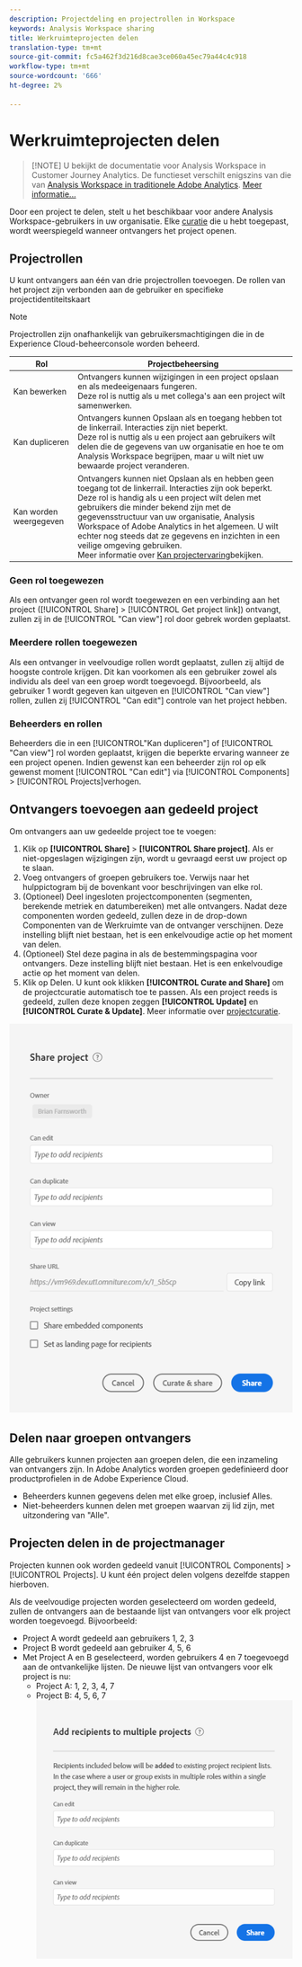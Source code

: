 ```yaml
---
description: Projectdeling en projectrollen in Workspace
keywords: Analysis Workspace sharing
title: Werkruimteprojecten delen
translation-type: tm+mt
source-git-commit: fc5a462f3d216d8cae3ce060a45ec79a44c4c918
workflow-type: tm+mt
source-wordcount: '666'
ht-degree: 2%

---
```



# Werkruimteprojecten delen

>[!NOTE] U bekijkt de documentatie voor Analysis Workspace in Customer Journey Analytics. De functieset verschilt enigszins van die van [Analysis Workspace in traditionele Adobe Analytics](https://docs.adobe.com/content/help/en/analytics/analyze/analysis-workspace/home.html). [Meer informatie...](/help/getting-started/cja-aa.md)

Door een project te delen, stelt u het beschikbaar voor andere Analysis Workspace-gebruikers in uw organisatie. Elke [curatie](curate.md) die u hebt toegepast, wordt weerspiegeld wanneer ontvangers het project openen.

## Projectrollen

U kunt ontvangers aan één van drie projectrollen toevoegen. De rollen van het project zijn verbonden aan de gebruiker en specifieke projectidentiteitskaart

>[!NOTE]
> Projectrollen zijn onafhankelijk van gebruikersmachtigingen die in de Experience Cloud-beheerconsole worden beheerd.

| Rol | Projectbeheersing |
|---|---|
| Kan bewerken | Ontvangers kunnen wijzigingen in een project opslaan en als medeeigenaars fungeren.<br>Deze rol is nuttig als u met collega&#39;s aan een project wilt samenwerken. |
| Kan dupliceren | Ontvangers kunnen Opslaan als en toegang hebben tot de linkerrail. Interacties zijn niet beperkt.<br>Deze rol is nuttig als u een project aan gebruikers wilt delen die de gegevens van uw organisatie en hoe te om Analysis Workspace begrijpen, maar u wilt niet uw bewaarde project veranderen. |
| Kan worden weergegeven | Ontvangers kunnen niet Opslaan als en hebben geen toegang tot de linkerrail. Interacties zijn ook beperkt.<br>Deze rol is handig als u een project wilt delen met gebruikers die minder bekend zijn met de gegevensstructuur van uw organisatie, Analysis Workspace of Adobe Analytics in het algemeen. U wilt echter nog steeds dat ze gegevens en inzichten in een veilige omgeving gebruiken.<br>Meer informatie over [Kan projectervaring](/help/analysis-workspace/curate-share/view-only-projects.md)bekijken. |

### Geen rol toegewezen

Als een ontvanger geen rol wordt toegewezen en een verbinding aan het project ([!UICONTROL Share] > [!UICONTROL Get project link]) ontvangt, zullen zij in de [!UICONTROL "Can view"] rol door gebrek worden geplaatst.

### Meerdere rollen toegewezen

Als een ontvanger in veelvoudige rollen wordt geplaatst, zullen zij altijd de hoogste controle krijgen. Dit kan voorkomen als een gebruiker zowel als individu als deel van een groep wordt toegevoegd. Bijvoorbeeld, als gebruiker 1 wordt gegeven kan uitgeven en [!UICONTROL "Can view"] rollen, zullen zij [!UICONTROL "Can edit"] controle van het project hebben.

### Beheerders en rollen

Beheerders die in een [!UICONTROL&quot;Kan dupliceren&quot;] of [!UICONTROL "Can view"] rol worden geplaatst, krijgen die beperkte ervaring wanneer ze een project openen. Indien gewenst kan een beheerder zijn rol op elk gewenst moment [!UICONTROL "Can edit"] via [!UICONTROL Components] > [!UICONTROL Projects]verhogen.

## Ontvangers toevoegen aan gedeeld project

Om ontvangers aan uw gedeelde project toe te voegen:

1. Klik op **[!UICONTROL Share]** > **[!UICONTROL Share project]**.
Als er niet-opgeslagen wijzigingen zijn, wordt u gevraagd eerst uw project op te slaan.
1. Voeg ontvangers of groepen gebruikers toe.
Verwijs naar het hulppictogram bij de bovenkant voor beschrijvingen van elke rol.
1. (Optioneel) Deel ingesloten projectcomponenten (segmenten, berekende metriek en datumbereiken) met alle ontvangers.
Nadat deze componenten worden gedeeld, zullen deze in de drop-down Componenten van de Werkruimte van de ontvanger verschijnen. Deze instelling blijft niet bestaan, het is een enkelvoudige actie op het moment van delen.
1. (Optioneel) Stel deze pagina in als de bestemmingspagina voor ontvangers.
Deze instelling blijft niet bestaan. Het is een enkelvoudige actie op het moment van delen.
1. Klik op Delen.
U kunt ook klikken **[!UICONTROL Curate and Share]** om de projectcuratie automatisch toe te passen. Als een project reeds is gedeeld, zullen deze knopen zeggen **[!UICONTROL Update]** en **[!UICONTROL Curate & Update]**. Meer informatie over [projectcuratie](https://docs.adobe.com/content/help/en/analytics/analyze/analysis-workspace/curate-share/curate.html).

![](assets/share-proj-modal.png)

## Delen naar groepen ontvangers

Alle gebruikers kunnen projecten aan groepen delen, die een inzameling van ontvangers zijn. In Adobe Analytics worden groepen gedefinieerd door productprofielen in de Adobe Experience Cloud.

* Beheerders kunnen gegevens delen met elke groep, inclusief Alles.
* Niet-beheerders kunnen delen met groepen waarvan zij lid zijn, met uitzondering van &quot;Alle&quot;.

## Projecten delen in de projectmanager

Projecten kunnen ook worden gedeeld vanuit [!UICONTROL Components] > [!UICONTROL Projects]. U kunt één project delen volgens dezelfde stappen hierboven.

Als de veelvoudige projecten worden geselecteerd om worden gedeeld, zullen de ontvangers aan de bestaande lijst van ontvangers voor elk project worden toegevoegd. Bijvoorbeeld:

* Project A wordt gedeeld aan gebruikers 1, 2, 3
* Project B wordt gedeeld aan gebruiker 4, 5, 6
* Met Project A en B geselecteerd, worden gebruikers 4 en 7 toegevoegd aan de ontvankelijke lijsten. De nieuwe lijst van ontvangers voor elk project is nu:
   * Project A: 1, 2, 3, 4, 7
   * Project B: 4, 5, 6, 7
   ![](assets/mult-proj-sharing.png)
